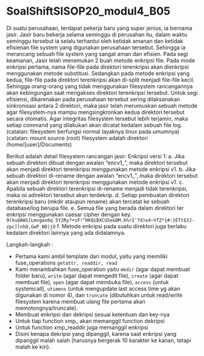 # SoalShiftSISOP20_modul4_B05
Di suatu perusahaan, terdapat pekerja baru yang super jenius, ia bernama jasir. Jasir baru bekerja selama seminggu di perusahan itu, dalam waktu seminggu tersebut ia selalu terhantui oleh ketidak amanan dan ketidak efisienan file system yang digunakan perusahaan tersebut. Sehingga ia merancang sebuah file system yang sangat aman dan efisien. Pada segi keamanan, Jasir telah menemukan 2 buah metode enkripsi file. Pada mode enkripsi pertama, nama file-file pada direktori terenkripsi akan dienkripsi menggunakan metode substitusi. Sedangkan pada metode enkripsi yang kedua, file-file pada direktori terenkripsi akan di-split menjadi file-file kecil. Sehingga orang-orang yang tidak menggunakan filesystem rancangannya akan kebingungan saat mengakses direktori terenkripsi tersebut. Untuk segi efisiensi, dikarenakan pada perusahaan tersebut sering dilaksanakan sinkronisasi antara 2 direktori, maka jasir telah merumuskan sebuah metode agar filesystem-nya mampu mengsingkronkan kedua direktori tersebut secara otomatis. Agar integritas filesystem tersebut lebih terjamin, maka setiap command yang dilakukan akan dicatat kedalam sebuah file log.
(catatan: filesystem berfungsi normal layaknya linux pada umumnya)
(catatan: mount source (root) filesystem adalah direktori /home/[user]/Documents)

Berikut adalah detail filesystem rancangan jasir:
Enkripsi versi 1:
a. Jika sebuah direktori dibuat dengan awalan “encv1_”, maka direktori tersebut akan menjadi direktori terenkripsi menggunakan metode enkripsi v1.
b. Jika sebuah direktori di-rename dengan awalan “encv1_”, maka direktori tersebut akan menjadi direktori terenkripsi menggunakan metode enkripsi v1.
c. Apabila sebuah direktori terenkripsi di-rename menjadi tidak terenkripsi, maka isi adirektori tersebut akan terdekrip.
d. Setiap pembuatan direktori terenkripsi baru (mkdir ataupun rename) akan tercatat ke sebuah database/log berupa file.
e. Semua file yang berada dalam direktori ter enkripsi menggunakan caesar cipher dengan key.
``` 9(ku@AW1[Lmvgax6q`5Y2Ry?+sF!^HKQiBXCUSe&0M.b%rI'7d)o4~VfZ*{#:}ETt$3J-zpc]lnh8,GwP_ND|jO ```
f. Metode enkripsi pada suatu direktori juga berlaku kedalam direktori lainnya yang ada didalamnya.

Langkah-langkah :
- Pertama kami ambil template dari modul, yaitu yang memiliki fuse_operations ``` getattr, readdir, read ```
- Kami menambahkan fuse_operation yaitu ``` mkdir ``` (agar dapat membuat folder baru), ``` write ``` (agar dapat mengedit file), ``` create ``` (agar dapat membuat file), ``` open ``` (agar dapat membuka file), ``` access ``` (untuk systemcall), ``` utimens ``` (untuk mengupdate last access time yg akan digunakan di nomor 4), dan ``` truncate ``` (dibutuhkan untuk read/write filesystem karena membuat ulang file pertama akan memotongnya/truncate).
- Membuat enkripsi dan dekripsi sesuai ketentuan dan key-nya
- Untuk tiap function xmp_ akan memanggil function dekripsi
- Untuk function xmp_readdir juga memanggil enkripsi
- Disini kenapa dekripsi yang dipanggil, karena saat enkripsi yang dipanggil malah salah (harusnya bergerak 10 karakter ke kanan, tetapi malah ke kiri).
